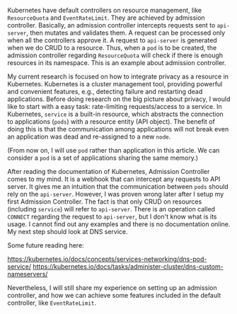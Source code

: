 Kubernetes have default controllers on resource management, like `ResourceQuota` and `EventRateLimit`. They are achieved by admission controller. Basically, an admission controller intercepts requests sent to `api-server`, then mutates and validates them. A request can be processed only when all the controllers approve it. A request to `api-server` is generated when we do CRUD to a resource. Thus, when a `pod` is to be created, the admission controller regarding `ResourceQuota` will check if there is enough resources in its namespace. This is an example about admission controller.

My current research is focused on how to integrate privacy as a resource in Kubernetes. Kubernetes is a cluster management tool, providing powerful and convenient features, e.g., detecting failure and restarting dead applications. Before doing research on the big picture about privacy, I would like to start with a easy task: rate-limiting requests/access to a service. In Kubernetes, `service` is a built-in resource, which abstracts the connection to applications (`pods`) with a resource entity (API object). The benefit of doing this is that the communication among applications will not break even an application was dead and re-assigned to a new `node`.

(From now on, I will use `pod` rather than application in this article. We can consider a `pod` is a set of applications sharing the same memory.)

After reading the documentation of Kubernetes, Admission Controller comes to my mind. It is a webhook that can intercept any requests to API server. It gives me an intuition that the communication between `pods` should rely on the `api-server`. However, I was proven wrong later after I setup my first Admission Controller. The fact is that only CRUD on resources (including `service`) will refer to `api-server`. There is an operation called `CONNECT` regarding the request to `api-server`, but I don't know what is its usage. I cannot find out any examples and there is no documentation online. My next step should look at DNS service.

Some future reading here:

https://kubernetes.io/docs/concepts/services-networking/dns-pod-service/
https://kubernetes.io/docs/tasks/administer-cluster/dns-custom-nameservers/

Nevertheless, I will still share my experience on setting up an admission controller, and how we can achieve some features included in the default controller, like `EventRateLimit`.
